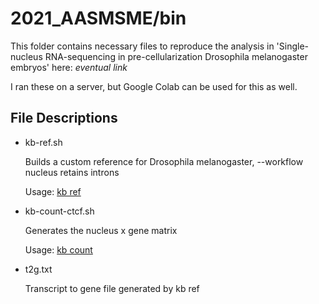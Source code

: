 # 2021_AASMSME/bin

This folder contains necessary files to reproduce the analysis in 'Single-nucleus RNA-sequencing in pre-cellularization Drosophila melanogaster embryos' here:  _eventual link_

I ran these on a server, but Google Colab can be used for this as well. 

## File Descriptions

  - kb-ref.sh
    
    Builds a custom reference for Drosophila melanogaster, --workflow nucleus retains introns 
   
       Usage: [kb ref](https://www.kallistobus.tools/kb_usage/kb_ref.html)

  - kb-count-ctcf.sh

    Generates the nucleus x gene matrix 
   
       Usage: [kb count](https://www.kallistobus.tools/kb_usage/kb_count.html)

  - t2g.txt

    Transcript to gene file generated by kb ref

